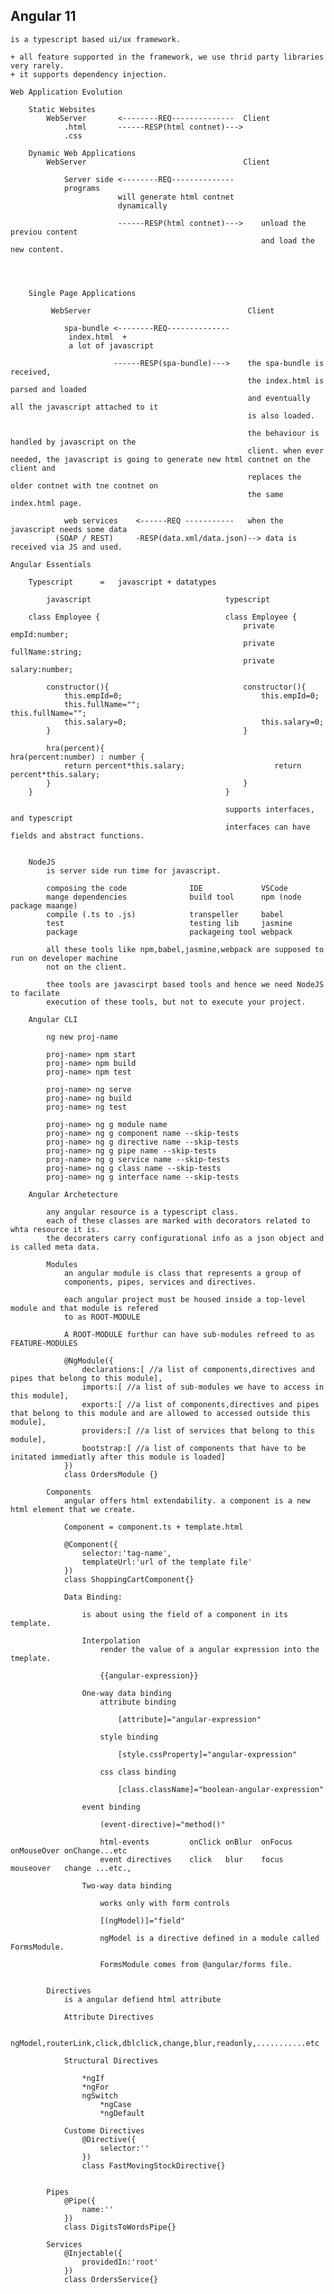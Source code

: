 Angular 11
-------------------------------------------------------------------------------------------------------

    is a typescript based ui/ux framework.

    + all feature supported in the framework, we use thrid party libraries very rarely.
    + it supports dependency injection.

    Web Application Evolution

        Static Websites
            WebServer       <--------REQ--------------  Client
                .html       ------RESP(html contnet)--->
                .css

        Dynamic Web Applications
            WebServer                                   Client
                
                Server side <--------REQ--------------
                programs
                            will generate html contnet
                            dynamically
                            
                            ------RESP(html contnet)--->    unload the previou content
                                                            and load the new content.
                



        Single Page Applications

             WebServer                                   Client
                
                spa-bundle <--------REQ--------------
                 index.html  +
                 a lot of javascript

                           ------RESP(spa-bundle)--->    the spa-bundle is received,
                                                         the index.html is parsed and loaded
                                                         and eventually all the javascript attached to it
                                                         is also loaded.

                                                         the behaviour is handled by javascript on the 
                                                         client. when ever needed, the javascript is going to generate new html contnet on the client and 
                                                         replaces the older contnet with tne contnet on
                                                         the same index.html page.

                web services    <------REQ -----------   when the javascript needs some data
              (SOAP / REST)     -RESP(data.xml/data.json)--> data is received via JS and used.
        
    Angular Essentials

        Typescript      =   javascript + datatypes

            javascript                              typescript
        
        class Employee {                            class Employee {
                                                        private empId:number;
                                                        private fullName:string;
                                                        private salary:number;

            constructor(){                              constructor(){
                this.empId=0;                               this.empId=0;
                this.fullName="";                           this.fullName="";
                this.salary=0;                              this.salary=0;
            }                                           }

            hra(percent){                               hra(percent:number) : number {
                return percent*this.salary;                    return percent*this.salary;
            }                                           }
        }                                           }

                                                    supports interfaces, and typescript 
                                                    interfaces can have fields and abstract functions.


        NodeJS
            is server side run time for javascript.

            composing the code              IDE             VSCode
            mange dependencies              build tool      npm (node package maange)
            compile (.ts to .js)            transpeller     babel
            test                            testing lib     jasmine
            package                         packageing tool webpack

            all these tools like npm,babel,jasmine,webpack are supposed to run on developer machine
            not on the client.

            thee tools are javascirpt based tools and hence we need NodeJS to facilate
            execution of these tools, but not to execute your project.

        Angular CLI

            ng new proj-name

            proj-name> npm start
            proj-name> npm build
            proj-name> npm test

            proj-name> ng serve 
            proj-name> ng build
            proj-name> ng test

            proj-name> ng g module name
            proj-name> ng g component name --skip-tests
            proj-name> ng g directive name --skip-tests
            proj-name> ng g pipe name --skip-tests
            proj-name> ng g service name --skip-tests
            proj-name> ng g class name --skip-tests
            proj-name> ng g interface name --skip-tests

        Angular Archetecture

            any angular resource is a typescript class.
            each of these classes are marked with decorators related to whta resource it is.
            the decoraters carry configurational info as a json object and is called meta data.

            Modules
                an angular module is class that represents a group of
                components, pipes, services and directives.

                each angular project must be housed inside a top-level module and that module is refered
                to as ROOT-MODULE

                A ROOT-MODULE furthur can have sub-modules refreed to as FEATURE-MODULES

                @NgModule({
                    declarations:[ //a list of components,directives and pipes that belong to this module],
                    imports:[ //a list of sub-modules we have to access in this module],
                    exports:[ //a list of components,directives and pipes that belong to this module and are allowed to accessed outside this module],
                    providers:[ //a list of services that belong to this module],
                    bootstrap:[ //a list of components that have to be initated immediatly after this module is loaded]
                })
                class OrdersModule {}

            Components
                angular offers html extendability. a component is a new html element that we create.

                Component = component.ts + template.html

                @Component({
                    selector:'tag-name',
                    templateUrl:'url of the template file'
                })
                class ShoppingCartComponent{}

                Data Binding:

                    is about using the field of a component in its template.

                    Interpolation
                        render the value of a angular expression into the tmeplate.
                        
                        {{angular-expression}}

                    One-way data binding
                        attribute binding
                            
                            [attribute]="angular-expression"

                        style binding

                            [style.cssProperty]="angular-expression"

                        css class binding

                            [class.className]="boolean-angular-expression"
                    
                    event binding

                        (event-directive)="method()"
                    
                        html-events         onClick onBlur  onFocus onMouseOver onChange...etc
                        event directives    click   blur    focus   mouseover   change ...etc.,

                    Two-way data binding

                        works only with form controls

                        [(ngModel)]="field"

                        ngModel is a directive defined in a module called FormsModule.

                        FormsModule comes from @angular/forms file.
                    

            Directives
                is a angular defiend html attribute

                Attribute Directives

                    ngModel,routerLink,click,dblclick,change,blur,readonly,...........etc

                Structural Directives

                    *ngIf
                    *ngFor
                    ngSwitch
                        *ngCase
                        *ngDefault

                Custome Directives
                    @Directive({
                        selector:''
                    })
                    class FastMovingStockDirective{}


            Pipes
                @Pipe({
                    name:''
                })
                class DigitsToWordsPipe{}

            Services
                @Injectable({
                    providedIn:'root'
                })
                class OrdersService{}
